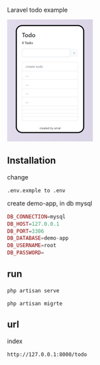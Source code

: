 Laravel todo example

<img src="public/banner.png" heigth="200" width="200" />


## Installation
change
```shell
.env.exmple to .env
```
create demo-app, in db mysql
```php
DB_CONNECTION=mysql
DB_HOST=127.0.0.1
DB_PORT=3306
DB_DATABASE=demo-app    
DB_USERNAME=root
DB_PASSWORD=

```

## run

```shell
php artisan serve
```
```shell
php artisan migrte
``` 
 
 
## url
index 
```shell
http://127.0.0.1:8000/todo
``` 

